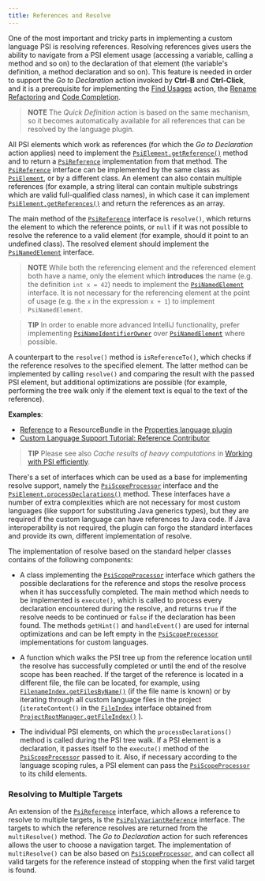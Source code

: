 ```yaml
---
title: References and Resolve
---
```

<!-- Copyright 2000-2020 JetBrains s.r.o. and other contributors. Use of this source code is governed by the Apache 2.0 license that can be found in the LICENSE file. -->

One of the most important and tricky parts in implementing a custom language PSI is resolving references.
Resolving references gives users the ability to navigate from a PSI element usage (accessing a variable, calling a method and so on) to the declaration of that element (the variable's definition, a method declaration and so on).
This feature is needed in order to support the _Go to Declaration_ action invoked by **Ctrl-B** and **Ctrl-Click**, and it is a prerequisite for implementing the [Find Usages](find_usages.md) action, the [Rename Refactoring](rename_refactoring.md) and [Code Completion](code_completion.md).

> **NOTE** The _Quick Definition_ action is based on the same mechanism, so it becomes automatically available for all references that can be resolved by the language plugin.

All PSI elements which work as references (for which the _Go to Declaration_ action applies) need to implement the
[`PsiElement.getReference()`](upsource:///platform/core-api/src/com/intellij/psi/PsiElement.java)
method and to return a
[`PsiReference`](upsource:///platform/core-api/src/com/intellij/psi/PsiReference.java)
implementation from that method.
The
[`PsiReference`](upsource:///platform/core-api/src/com/intellij/psi/PsiReference.java)
interface can be implemented by the same class as
[`PsiElement`](upsource:///platform/core-api/src/com/intellij/psi/PsiElement.java),
or by a different class. An element can also contain multiple references (for example, a string literal can contain multiple substrings which are valid full-qualified class names), in which case it can implement
[`PsiElement.getReferences()`](upsource:///platform/core-api/src/com/intellij/psi/PsiElement.java)
and return the references as an array.

The main method of the
[`PsiReference`](upsource:///platform/core-api/src/com/intellij/psi/PsiReference.java)
interface is `resolve()`, which returns the element to which the reference points, or `null` if it was not possible to resolve the reference to a valid element (for example, should it point to an undefined class). The resolved element should implement the [`PsiNamedElement`](upsource:///platform/core-api/src/com/intellij/psi/PsiNamedElement.java) interface.

> **NOTE** While both the referencing element and the referenced element both have a name, only the element which **introduces** the name (e.g. the definition `int x = 42`) needs to implement the [`PsiNamedElement`](upsource:///platform/core-api/src/com/intellij/psi/PsiNamedElement.java) interface. It is not necessary for the referencing element at the point of usage (e.g. the `x` in the expression `x + 1`) to implement `PsiNamedElement`.

> **TIP** In order to enable more advanced IntelliJ functionality, prefer implementing [`PsiNameIdentifierOwner`](upsource:///platform/core-api/src/com/intellij/psi/PsiNameIdentifierOwner.java) over [`PsiNamedElement`](upsource:///platform/core-api/src/com/intellij/psi/PsiNamedElement.java) where possible.

A counterpart to the `resolve()` method is `isReferenceTo()`, which checks if the reference resolves to the specified element. The latter method can be implemented by calling `resolve()` and comparing the result with the passed PSI element, but additional optimizations are possible (for example, performing the tree walk only if the element text is equal to the text of the reference).


**Examples**:
- [Reference](upsource:///plugins/properties/src/com/intellij/lang/properties/ResourceBundleReference.java)
to a ResourceBundle in the
[Properties language plugin](upsource:///plugins/properties)
- [Custom Language Support Tutorial: Reference Contributor](/tutorials/custom_language_support/reference_contributor.md)

> **TIP** Please see also _Cache results of heavy computations_ in [Working with PSI efficiently](/reference_guide/performance/performance.md#working-with-psi-efficiently).

There's a set of interfaces which can be used as a base for implementing resolve support, namely the
[`PsiScopeProcessor`](upsource:///platform/core-api/src/com/intellij/psi/scope/PsiScopeProcessor.java) interface and the
[`PsiElement.processDeclarations()`](upsource:///platform/core-api/src/com/intellij/psi/PsiElement.java)
method.
These interfaces have a number of extra complexities which are not necessary for most custom languages (like support for substituting Java generics types), but they are required if the custom language can have references to Java code.
If Java interoperability is not required, the plugin can forgo the standard interfaces and provide its own, different implementation of resolve.

The implementation of resolve based on the standard helper classes contains of the following components:

*  A class implementing the
   [`PsiScopeProcessor`](upsource:///platform/core-api/src/com/intellij/psi/scope/PsiScopeProcessor.java)
   interface which gathers the possible declarations for the reference and stops the resolve process when it has successfully completed.
   The main method which needs to be implemented is `execute()`, which is called to process every declaration encountered during the resolve, and returns `true` if the resolve needs to be continued or `false` if the declaration has been found.
   The methods `getHint()` and `handleEvent()` are used for internal optimizations and can be left empty in the
   [`PsiScopeProcessor`](upsource:///platform/core-api/src/com/intellij/psi/scope/PsiScopeProcessor.java)
   implementations for custom languages.

*  A function which walks the PSI tree up from the reference location until the resolve has successfully completed or until the end of the resolve scope has been reached.
   If the target of the reference is located in a different file, the file can be located, for example, using
   [`FilenameIndex.getFilesByName()`](upsource:///platform/indexing-impl/src/com/intellij/psi/search/FilenameIndex.java)
   (if the file name is known) or by iterating through all custom language files in the project (`iterateContent()` in the
   [`FileIndex`](upsource:///platform/indexing-impl/src/com/intellij/psi/search/FilenameIndex.java)
   interface obtained from
   [`ProjectRootManager.getFileIndex()`](upsource:///platform/projectModel-api/src/com/intellij/openapi/roots/ProjectRootManager.java)
   ).

*  The individual PSI elements, on which the `processDeclarations()` method is called during the PSI tree walk.
   If a PSI element is a declaration, it passes itself to the `execute()` method of the
   [`PsiScopeProcessor`](upsource:///platform/core-api/src/com/intellij/psi/scope/PsiScopeProcessor.java)
   passed to it.
   Also, if necessary according to the language scoping rules, a PSI element can pass the
   [`PsiScopeProcessor`](upsource:///platform/core-api/src/com/intellij/psi/scope/PsiScopeProcessor.java)
   to its child elements.

### Resolving to Multiple Targets
An extension of the
[`PsiReference`](upsource:///platform/core-api/src/com/intellij/psi/PsiReference.java)
interface, which allows a reference to resolve to multiple targets, is the
[`PsiPolyVariantReference`](upsource:///platform/core-api/src/com/intellij/psi/PsiPolyVariantReference.java)
interface.
The targets to which the reference resolves are returned from the `multiResolve()` method.
The _Go to Declaration_ action for such references allows the user to choose a navigation target.
The implementation of `multiResolve()` can be also based on
[`PsiScopeProcessor`](upsource:///platform/core-api/src/com/intellij/psi/scope/PsiScopeProcessor.java),
and can collect all valid targets for the reference instead of stopping when the first valid target is found.

